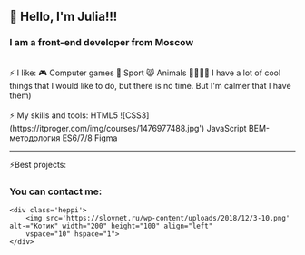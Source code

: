 ## 👋 Hello, I'm Julia!!!
### I am a front-end developer from Moscow

<br />
⚡ I like:
🎮 Computer games
👟 Sport
😸 Animals
🎻🎨🧵🧶 I have a lot of cool things that I would like to do, but there is no time. But I'm calmer that I have them)
<br />
<br />
⚡ My skills and tools:
HTML5
![CSS3](https://itproger.com/img/courses/1476977488.jpg')
JavaScript
BEM-методология
ES6/7/8
Figma
<br />
<hr>
⚡Best projects:

### You can contact me:

[][mail.ru]
[][telegrams]

[mail.ru]:juliamish@mail.ru
[telegrams]:@Mishunia



    <div class='heppi'>
        <img src='https://slovnet.ru/wp-content/uploads/2018/12/3-10.png' alt-="Котик" width="200" height="100" align="left"
        vspace="10" hspace="1">
    </div>

<!--
**JuliaMISH/Juliamish** is a ✨ _special_ ✨ repository because its `README.md` (this file) appears on your GitHub profile.
